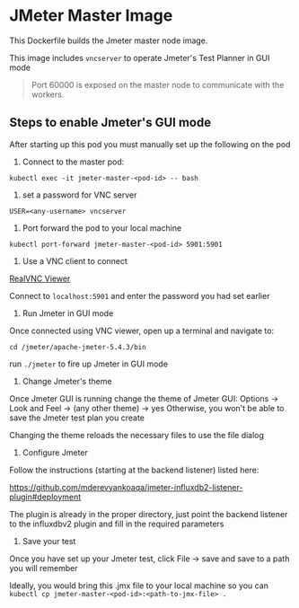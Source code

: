 # JMeter Master Image

This Dockerfile builds the Jmeter master node image.

This image includes `vncserver` to operate Jmeter's Test Planner in GUI mode

> Port 60000 is exposed on the master node to communicate with the workers.

## Steps to enable Jmeter's GUI mode

After starting up this pod you must manually set up the following on the pod

1. Connect to the master pod:

`kubectl exec -it jmeter-master-<pod-id> -- bash`

1. set a password for VNC server

`USER=<any-username> vncserver`

1. Port forward the pod to your local machine

`kubectl port-forward jmeter-master-<pod-id> 5901:5901`

1. Use a VNC client to connect

[RealVNC Viewer](https://www.realvnc.com/en/connect/download/viewer/)

Connect to `localhost:5901` and enter the password you had set earlier

1. Run Jmeter in GUI mode

Once connected using VNC viewer, open up a terminal and navigate to:

`cd /jmeter/apache-jmeter-5.4.3/bin`

run `./jmeter` to fire up Jmeter in GUI mode

1. Change Jmeter's theme

Once Jmeter GUI is running change the theme of Jmeter GUI: Options -> Look and Feel -> (any other theme) -> yes
Otherwise, you won't be able to save the Jmeter test plan you create

Changing the theme reloads the necessary files to use the file dialog

1. Configure Jmeter

Follow the instructions (starting at the backend listener) listed here:

https://github.com/mderevyankoaqa/jmeter-influxdb2-listener-plugin#deployment

The plugin is already in the proper directory, just point the backend listener to the influxdbv2 plugin and fill in the required parameters

1. Save your test

Once you have set up your Jmeter test, click File -> save and save to a path you will remember

Ideally, you would bring this .jmx file to your local machine so you can `kubectl cp jmeter-master-<pod-id>:<path-to-jmx-file> .`